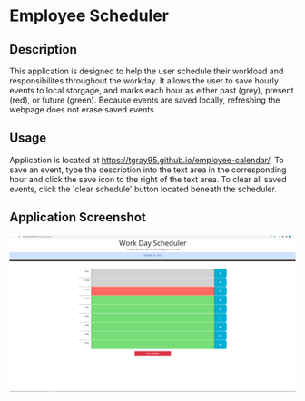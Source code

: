 # Employee Scheduler

## Description

This application is designed to help the user schedule their workload and responsibilites throughout the workday. It allows the user to save hourly events to local storgage, and marks each hour as either past (grey), present (red), or future (green). Because events are saved locally, refreshing the webpage does not erase saved events.

## Usage

Application is located at https://tgray95.github.io/employee-calendar/. To save an event, type the description into the text area in the corresponding hour and click the save icon to the right of the text area. To clear all saved events, click the 'clear schedule' button located beneath the scheduler.

## Application Screenshot

![alt text](assets/images/employee-scheduler-screenshot.png)
